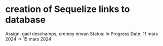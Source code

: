 # creation of Sequelize links to database

Assign: gael deschamps, cremey erwan
Status: In Progress
Date: 11 mars 2024 → 15 mars 2024